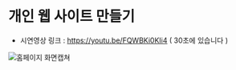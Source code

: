 # 개인 웹 사이트 만들기 

* 시연영상 링크 : https://youtu.be/FQWBKi0KIi4 ( 30초에 있습니다 ) 

![홈페이지 화면캡쳐](https://github.com/MoonOnYou/moon-s_profile/blob/master/images/index.PNG)
